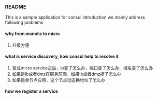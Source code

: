 ### README
This is a sample application for consul introduction
we mainly address following problems

#### why from monolic to micro
1. 升级方便
#### what is service discovery, how consul help to resolve it
1. 变成micro service之后，ip变了怎么办，端口变了怎么办，域名变了怎么办
2. 如果是lb或者dmz在服务前面，如果lb或者dmz挂了怎么办
3. 如果是单节点应用，这个节点动态换地址了怎么办

#### how we register a service